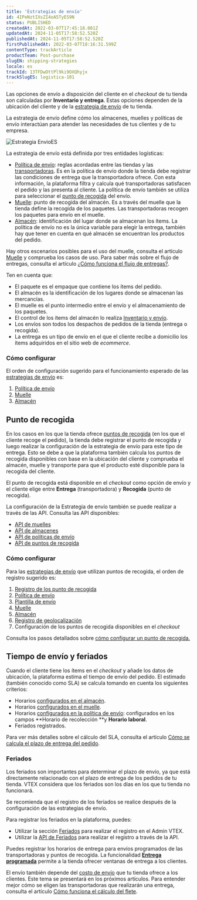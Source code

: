 ```yaml
---
title: 'Estrategias de envío'
id: 4IPeNztIXsZI4oA5TyES9N
status: PUBLISHED
createdAt: 2022-03-07T17:45:18.081Z
updatedAt: 2024-11-05T17:58:52.520Z
publishedAt: 2024-11-05T17:58:52.520Z
firstPublishedAt: 2022-03-07T18:16:31.599Z
contentType: trackArticle
productTeam: Post-purchase
slugEN: shipping-strategies
locale: es
trackId: 13TFDwDttPl9ki9OXQhyjx
trackSlugES: logistica-101
---
```


Las opciones de envío a disposición del cliente en el _checkout_ de tu tienda son calculadas por **Inventario y entrega**. Estas opciones dependen de la ubicación del cliente y de la [estrategia de envío](/es/tutorial/estrategia-de-envio--58vLBDbjYVQzJ6rRc5QNz3) de tu tienda. 

La estrategia de envío define cómo los almacenes, muelles y políticas de envío interactúan para atender las necesidades de tus clientes y de tu empresa. 

![Estrategia EnvioES](https://images.ctfassets.net/alneenqid6w5/a0tXw0SPa0zFg5o0byFeS/d0349a827fc24a4c5a3e1782289fd8c0/Estrategia_EnvioES.png)

La estrategia de envío está definida por tres entidades logísticas:

* [Política de envío](/es/tutorial/politica-de-envio--tutorials_140): reglas acordadas entre las tiendas y las [transportadoras](/es/tutorial/o-que-e-uma-transportadora--7u9duMD5UQa2QQwukAWMcE). Es en la política de envío donde la tienda debe registrar las condiciones de entrega que la transportadora ofrece. Con esta información, la plataforma filtra y calcula qué transportadoras satisfacen el pedido y las presenta al cliente. La política de envío también se utiliza para seleccionar el [punto de recogida](/es/tutorial/puntos-de-recogida--2fljn6wLjn8M4lJHA6HP3R) del envío.
* [Muelle](/es/tutorial/muelles--5DY8xHEjOLYDVL41Urd5qj): punto de recogida del almacén. Es a través del muelle que la tienda define la recogida de los paquetes. Las transportadoras recogen los paquetes para envío en el muelle.
* [Almacén](/es/tutorial/almacen--6oIxvsVDTtGpO7y6zwhGpb): identificación del lugar donde se almacenan los ítems. La política de envío no es la única variable para elegir la entrega, también hay que tener en cuenta en qué almacén se encuentran los productos del pedido. 

<div class = "alert alert-info">
Hay otros escenarios posibles para el uso del muelle, consulta el artículo <a href="https://help.vtex.com/es/tutorial/muelles--5DY8xHEjOLYDVL41Urd5qj">Muelle</a> y comprueba los casos de uso. Para saber más sobre el flujo de entregas, consulta el artículo <a href="https://help.vtex.com/es/tutorial/como-funciona-el-flujo-de-entregas--4ku3QKWfxmUO8UgA0yqgUq">¿Cómo funciona el flujo de entregas?</a>.
</div>

Ten en cuenta que:

* El paquete es el empaque que contiene los ítems del pedido.
* El almacén es la identificación de los lugares donde se almacenan las mercancías.
* El muelle es el punto intermedio entre el envío y el almacenamiento de los paquetes.
* El control de los ítems del almacén lo realiza [Inventario y envío](/es/tutorial/gestionar-items-en-inventario--tutorials_139).
* Los envíos son todos los despachos de pedidos de la tienda (entrega o recogida).
* La entrega es un tipo de envío en el que el cliente recibe a domicilio los ítems adquiridos en el sitio web de _ecommerce_.

### Cómo configurar

El orden de configuración sugerido para el funcionamiento esperado de las [estrategias de envío](/es/tutorial/estrategia-de-envio--58vLBDbjYVQzJ6rRc5QNz3) es:

1. [Política de envío](/es/tutorial/politica-de-envio--tutorials_140)
2. [Muelle](/es/tutorial/gestionar-el-muelle--7K3FultD8I2cuuA6iyGEiW) 
3. [Almacén](/es/tutorial/gestionar-almacenes--tutorials_137)

## Punto de recogida

En los casos en los que la tienda ofrece [puntos de recogida](/es/tutorial/puntos-de-recogida--2fljn6wLjn8M4lJHA6HP3R) (en los que el cliente recoge el pedido), la tienda debe registrar el punto de recogida y luego realizar la configuración de la estrategia de envío para este tipo de entrega. Esto se debe a que la plataforma también calcula los puntos de recogida disponibles con base en la ubicación del cliente y comprueba el almacén, muelle y transporte para que el producto esté disponible para la recogida del cliente. 

El punto de recogida está disponible en el _checkout_ como opción de envío y el cliente elige entre **Entrega** (transportadora) y **Recogida** (punto de recogida).

<div class = "alert alert-info">
La configuración de la Estrategia de envío también se puede realizar a través de las API. Consulta las API disponibles:
<body>
<ul>
<li><a href="https://developers.vtex.com/vtex-rest-api/reference/docks">API de muelles</li></a>
<li><a href="https://developers.vtex.com/vtex-rest-api/reference/createupdatewarehouse">API de almacenes</li></a>
<li><a href="https://developers.vtex.com/vtex-rest-api/reference/get_logistics-pvt-shipping-policies-id">API de políticas de envío</li></a>
<li><a href="https://developers.vtex.com/vtex-rest-api/reference/listallpickupppoints">API de puntos de recogida</li></a>
</div>

### Cómo configurar

Para las [estrategias de envío](/es/tutorial/estrategia-de-envio--58vLBDbjYVQzJ6rRc5QNz3) que utilizan puntos de recogida, el orden de registro sugerido es:

1. [Registro de los punto de recogida](/es/tutorial/registro-de-puntos-de-recogida--2R5ClQiwe4KoSQgsuiOw4E) 
2. [Política de envío](/es/tutorial/politica-de-envio--tutorials_140)
3. [Plantilla de envío](/es/tutorial/plantilla-de-flete--tutorials_127)
4. [Muelle](/es/tutorial/gestionar-el-muelle--7K3FultD8I2cuuA6iyGEiW) 
5. [Almacén](/es/tutorial/gestionar-el-muelle--7k3fultd8i2cuua6iygeiw)
6. [Registro de geolocalización](/es/tutorial/registering-geolocation--tutorials_138)
7. Configuración de los puntos de recogida disponibles en el _checkout_

<div class="alert alert-warning">
Consulta los pasos detallados sobre <a href="https://help.vtex.com/es/tutorial/pontos-de-retirada--2fljn6wLjn8M4lJHA6HP3R#como-configurar">cómo configurar un punto de recogida.</a> 
</div>

## Tiempo de envío y feriados

Cuando el cliente tiene los ítems en el _checkout_ y añade los datos de ubicación, la plataforma estima el tiempo de envío del pedido. El estimado (también conocido como SLA) se calcula tomando en cuenta los siguientes criterios:

* Horarios [configurados en el almacén](/es/tutorial/gestionar-almacenes--tutorials_137#campos-de-registro).
* Horarios [configurados en el muelle](/es/tutorial/gestionar-el-muelle--7K3FultD8I2cuuA6iyGEiW#campos-de-registro).
* Horarios [configurados en la política de envío](/es/tutorial/politica-de-envio--tutorials_140#registrar-politica-de-envio): configurados en los campos **Horario de recolección **y **Horario laboral**. 
* Feriados registrados.

Para ver más detalles sobre el cálculo del SLA, consulta el artículo [Cómo se calcula el plazo de entrega del pedido](/es/tutorial/como-se-calcula-el-plazo-de-entrega-del-pedido--1TOuKCIjGQmqOqQkEqCg82).

### Feriados

Los feriados son importantes para determinar el plazo de envío, ya que está directamente relacionado con el plazo de entrega de los pedidos de tu tienda. VTEX considera que los feriados son los días en los que tu tienda no funcionará.

<div class="alert alert-warning">
Se recomienda que el registro de los feriados se realice después de la configuración de las estrategias de envío.
</div>

Para registrar los feriados en la plataforma, puedes:

* Utilizar la sección [Feriados](/es/tutorial/registrar-feriados--2ItOthSEAoyAmcwsuiO6Yk) para realizar el registro en el Admin VTEX.
* Utilizar la [API de Feriados](https://developers.vtex.com/vtex-rest-api/reference/holidays) para realizar el registro a través de la API.

Puedes registrar los horarios de entrega para envíos programados de las transportadoras y puntos de recogida. La funcionalidad **[Entrega programada](/es/tutorial/entrega-programada--22g3HAVCGLFiU7xugShOBi)** permite a la tienda ofrecer ventanas de entrega a los clientes.

<div class = "alert alert-info">
El envío también depende del <a href="https://help.vtex.com/es/tutorial/costo-final-del-envio--5bwhIO108VA5Y2YOpef9lV">costo de envío</a> que tu tienda ofrece a los clientes. Este tema se presentará en los próximos artículos. Para entender mejor cómo se eligen las transportadoras que realizarán una entrega, consulta el artículo <a href="https://help.vtex.com/es/tutorial/como-funciona-el-calculo-del-flete--tutorials_116">Cómo funciona el cálculo del flete</a>.
</div>
